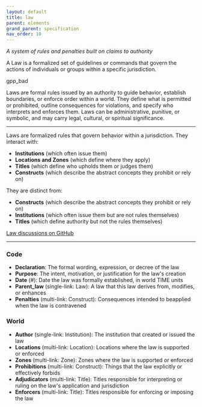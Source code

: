 ```yaml
---
layout: default
title: law
parent: elements
grand_parent: specification
nav_order: 10
---
```


*A system of rules and penalties built on claims to authority*

A Law is a formalized set of guidelines or commands that govern the actions of individuals or groups within a specific jurisdiction.  

<span class="material-symbols-outlined">gpp_bad</span>

Laws are formal rules issued by an authority to guide behavior, establish boundaries, or enforce order within a world. They define what is permitted or prohibited, outline consequences for violations, and specify who interprets and enforces them. Laws can be administrative, punitive, or symbolic, and may carry legal, cultural, or spiritual significance. 

---

Laws are formalized rules that govern behavior within a jurisdiction. They interact with:

- **Institutions** (which often issue them)
- **Locations and Zones** (which define where they apply)
- **Titles** (which define who upholds them or judges them)
- **Constructs** (which describe the abstract concepts they prohibit or rely on)

They are distinct from:

- **Constructs** (which describe the abstract concepts they prohibit or rely on)
- **Institutions** (which often issue them but are not rules themselves)
- **Titles** (which define authority but not the rules themselves)

[Law discussions on GitHub](https://github.com/OnlyWorlds/OnlyWorlds/discussions/categories/law)

---
### Code
- **Declaration**: The formal wording, expression, or decree of the law
- **Purpose**: The intent, motivation, or justification for the law's creation
- **Date** (#): Date the law was formally established, in world TIME units
- **Parent_law** (single-link: Law): A law that this law derives from, modifies, or enhances
- **Penalties** (multi-link: Construct): Consequences intended to beapplied when the law is contravened

### World
- **Author** (single-link: Institution): The institution that created or issued the law
- **Locations** (multi-link: Location): Locations where the law is supported or enforced
- **Zones** (multi-link: Zone): Zones where the law is supported or enforced
- **Prohibitions** (multi-link: Construct): Things that the law explicitly or effectively forbids
- **Adjudicators** (multi-link: Title): Titles responsible for interpreting or ruling on the law's application and jurisdiction
- **Enforcers** (multi-link: Title): Titles responsible for enforcing or imposing the law

